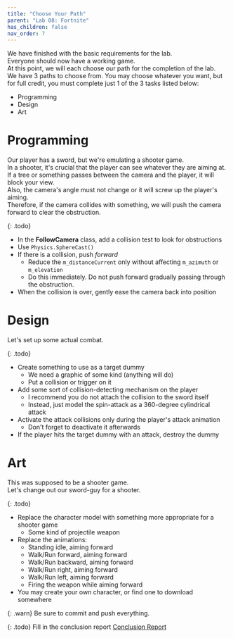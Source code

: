 ```yaml
---
title: "Choose Your Path"
parent: "Lab 08: Fortnite"
has_children: false
nav_order: 7
---
```


We have finished with the basic requirements for the lab.\
Everyone should now have a working game.\
At this point, we will each choose our path for the completion of the lab.\
We have 3 paths to choose from. You may choose whatever you want, but for full credit, you must complete just 1 of the 3 tasks listed below:
* Programming
* Design
* Art

# Programming
Our player has a sword, but we're emulating a shooter game.\
In a shooter, it's crucial that the player can see whatever they are aiming at.\
If a tree or something passes between the camera and the player, it will block your view.\
Also, the camera's angle must not change or it will screw up the player's aiming.\
Therefore, if the camera collides with something, we will push the camera forward to clear the obstruction.

{: .todo}
* In the **FollowCamera** class, add a collision test to look for obstructions
* Use `Physics.SphereCast()`
* If there is a collision, push *forward*
	* Reduce the `m_distanceCurrent` only without affecting `m_azimuth` or `m_elevation`
	* Do this immediately. Do not push forward gradually passing through the obstruction.
* When the collision is over, gently ease the camera back into position

# Design
Let's set up some actual combat.

{: .todo}
* Create something to use as a target dummy
	* We need a graphic of some kind (anything will do)
	* Put a collision or trigger on it
* Add some sort of collision-detecting mechanism on the player
	* I recommend you do not attach the collision to the sword itself
	* Instead, just model the spin-attack as a 360-degree cylindrical attack
* Activate the attack collisions only during the player's attack animation
	* Don't forget to deactivate it afterwards
* If the player hits the target dummy with an attack, destroy the dummy

# Art
This was supposed to be a shooter game.\
Let's change out our sword-guy for a shooter.

{: .todo}
* Replace the character model with something more appropriate for a shooter game
	* Some kind of projectile weapon
* Replace the animations:
	* Standing idle, aiming forward
	* Walk/Run forward, aiming forward
	* Walk/Run backward, aiming forward
	* Walk/Run right, aiming forward
	* Walk/Run left, aiming forward
	* Firing the weapon while aiming forward
* You may create your own character, or find one to download somewhere

{: .warn}
Be sure to commit and push everything.

{: .todo}
Fill in the conclusion report
[Conclusion Report](https://forms.gle/NTy7PZpgXP1UsnbZ6)